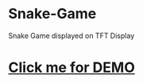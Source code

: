 # Snake-Game
Snake Game displayed on TFT Display
# [Click me for DEMO](https://drive.google.com/file/d/10pTABlZvBSWjaC1NTdtnmoPoIFboN_Hr/view?usp=sharing)
